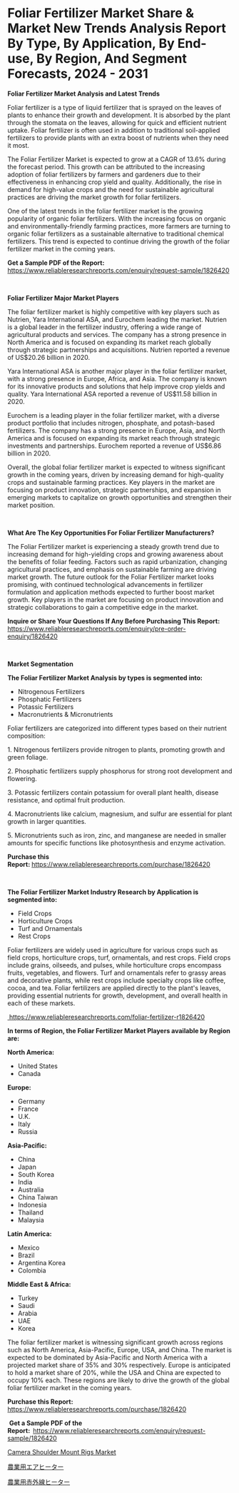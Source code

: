 <p><h1>Foliar Fertilizer Market Share & Market New Trends Analysis Report By Type, By Application, By End-use, By Region, And Segment Forecasts, 2024 - 2031</h1></p><p><strong>Foliar Fertilizer Market Analysis and Latest Trends</strong></p>
<p><p>Foliar fertilizer is a type of liquid fertilizer that is sprayed on the leaves of plants to enhance their growth and development. It is absorbed by the plant through the stomata on the leaves, allowing for quick and efficient nutrient uptake. Foliar fertilizer is often used in addition to traditional soil-applied fertilizers to provide plants with an extra boost of nutrients when they need it most.</p><p>The Foliar Fertilizer Market is expected to grow at a CAGR of 13.6% during the forecast period. This growth can be attributed to the increasing adoption of foliar fertilizers by farmers and gardeners due to their effectiveness in enhancing crop yield and quality. Additionally, the rise in demand for high-value crops and the need for sustainable agricultural practices are driving the market growth for foliar fertilizers.</p><p>One of the latest trends in the foliar fertilizer market is the growing popularity of organic foliar fertilizers. With the increasing focus on organic and environmentally-friendly farming practices, more farmers are turning to organic foliar fertilizers as a sustainable alternative to traditional chemical fertilizers. This trend is expected to continue driving the growth of the foliar fertilizer market in the coming years.</p></p>
<p><strong>Get a Sample PDF of the Report:&nbsp;</strong> <a href="https://www.reliableresearchreports.com/enquiry/request-sample/1826420">https://www.reliableresearchreports.com/enquiry/request-sample/1826420</a></p>
<p>&nbsp;</p>
<p><strong>Foliar Fertilizer Major Market Players</strong></p>
<p><p>The foliar fertilizer market is highly competitive with key players such as Nutrien, Yara International ASA, and Eurochem leading the market. Nutrien is a global leader in the fertilizer industry, offering a wide range of agricultural products and services. The company has a strong presence in North America and is focused on expanding its market reach globally through strategic partnerships and acquisitions. Nutrien reported a revenue of US$20.26 billion in 2020.</p><p>Yara International ASA is another major player in the foliar fertilizer market, with a strong presence in Europe, Africa, and Asia. The company is known for its innovative products and solutions that help improve crop yields and quality. Yara International ASA reported a revenue of US$11.58 billion in 2020.</p><p>Eurochem is a leading player in the foliar fertilizer market, with a diverse product portfolio that includes nitrogen, phosphate, and potash-based fertilizers. The company has a strong presence in Europe, Asia, and North America and is focused on expanding its market reach through strategic investments and partnerships. Eurochem reported a revenue of US$6.86 billion in 2020.</p><p>Overall, the global foliar fertilizer market is expected to witness significant growth in the coming years, driven by increasing demand for high-quality crops and sustainable farming practices. Key players in the market are focusing on product innovation, strategic partnerships, and expansion in emerging markets to capitalize on growth opportunities and strengthen their market position.</p></p>
<p>&nbsp;</p>
<p><strong>What Are The Key Opportunities For Foliar Fertilizer Manufacturers?</strong></p>
<p><p>The Foliar Fertilizer market is experiencing a steady growth trend due to increasing demand for high-yielding crops and growing awareness about the benefits of foliar feeding. Factors such as rapid urbanization, changing agricultural practices, and emphasis on sustainable farming are driving market growth. The future outlook for the Foliar Fertilizer market looks promising, with continued technological advancements in fertilizer formulation and application methods expected to further boost market growth. Key players in the market are focusing on product innovation and strategic collaborations to gain a competitive edge in the market.</p></p>
<p><strong>Inquire or Share Your Questions If Any Before Purchasing This Report:</strong> <a href="https://www.reliableresearchreports.com/enquiry/pre-order-enquiry/1826420">https://www.reliableresearchreports.com/enquiry/pre-order-enquiry/1826420</a></p>
<p>&nbsp;</p>
<p><strong>Market Segmentation</strong></p>
<p><strong>The Foliar Fertilizer Market Analysis by types is segmented into:</strong></p>
<p><ul><li>Nitrogenous Fertilizers</li><li>Phosphatic Fertilizers</li><li>Potassic Fertilizers</li><li>Macronutrients & Micronutrients</li></ul></p>
<p><p>Foliar fertilizers are categorized into different types based on their nutrient composition:</p><p>1. Nitrogenous fertilizers provide nitrogen to plants, promoting growth and green foliage.</p><p>2. Phosphatic fertilizers supply phosphorus for strong root development and flowering.</p><p>3. Potassic fertilizers contain potassium for overall plant health, disease resistance, and optimal fruit production.</p><p>4. Macronutrients like calcium, magnesium, and sulfur are essential for plant growth in larger quantities.</p><p>5. Micronutrients such as iron, zinc, and manganese are needed in smaller amounts for specific functions like photosynthesis and enzyme activation.</p></p>
<p><strong>Purchase this Report:&nbsp;</strong><a href="https://www.reliableresearchreports.com/purchase/1826420">https://www.reliableresearchreports.com/purchase/1826420</a></p>
<p>&nbsp;</p>
<p><strong>The Foliar Fertilizer Market Industry Research by Application is segmented into:</strong></p>
<p><ul><li>Field Crops</li><li>Horticulture Crops</li><li>Turf and Ornamentals</li><li>Rest Crops</li></ul></p>
<p><p>Foliar fertilizers are widely used in agriculture for various crops such as field crops, horticulture crops, turf, ornamentals, and rest crops. Field crops include grains, oilseeds, and pulses, while horticulture crops encompass fruits, vegetables, and flowers. Turf and ornamentals refer to grassy areas and decorative plants, while rest crops include specialty crops like coffee, cocoa, and tea. Foliar fertilizers are applied directly to the plant's leaves, providing essential nutrients for growth, development, and overall health in each of these markets.</p></p>
<p><a href="https://www.reliableresearchreports.com/foliar-fertilizer-r1826420">&nbsp;https://www.reliableresearchreports.com/foliar-fertilizer-r1826420</a></p>
<p><strong>In terms of Region, the Foliar Fertilizer Market Players available by Region are:</strong></p>
<p>
    <p> <strong> North America: </strong>
        <ul>
            <li>United States</li>
            <li>Canada</li>
        </ul>
        </p> 
    <p> <strong> Europe: </strong>
        <ul>
            <li>Germany</li>
            <li>France</li>
            <li>U.K.</li>
            <li>Italy</li>
            <li>Russia</li>
        </ul>
        </p> 
    <p> <strong> Asia-Pacific: </strong>
        <ul>
            <li>China</li>
            <li>Japan</li>
            <li>South Korea</li>
            <li>India</li>
            <li>Australia</li>
            <li>China Taiwan</li>
            <li>Indonesia</li>
            <li>Thailand</li>
            <li>Malaysia</li>
        </ul>
        </p> 
    <p> <strong> Latin America: </strong>
        <ul>
            <li>Mexico</li>
            <li>Brazil</li>
            <li>Argentina Korea</li>
            <li>Colombia</li>
        </ul>
        </p> 
    <p> <strong> Middle East & Africa: </strong>
        <ul>
            <li>Turkey</li>
            <li>Saudi</li>
            <li>Arabia</li>
            <li>UAE</li>
            <li>Korea</li>
        </ul>
    </p>
    </p>
<p><p>The foliar fertilizer market is witnessing significant growth across regions such as North America, Asia-Pacific, Europe, USA, and China. The market is expected to be dominated by Asia-Pacific and North America with a projected market share of 35% and 30% respectively. Europe is anticipated to hold a market share of 20%, while the USA and China are expected to occupy 10% each. These regions are likely to drive the growth of the global foliar fertilizer market in the coming years.</p></p>
<p><strong>Purchase this Report: </strong><a href="https://www.reliableresearchreports.com/purchase/1826420">https://www.reliableresearchreports.com/purchase/1826420</a></p>
<p>&nbsp;<strong>Get a Sample PDF of the Report:&nbsp;&nbsp;</strong><a href="https://www.reliableresearchreports.com/enquiry/request-sample/1826420">https://www.reliableresearchreports.com/enquiry/request-sample/1826420</a></p>
<p><strong></strong></p>
<p><p><a href="https://github.com/isharif044/Market-Research-Report-List-1/blob/main/camera-shoulder-mount-rigs-market.md">Camera Shoulder Mount Rigs Market</a></p><p><a href="https://github.com/dawson566/Market-Research-Report-List-1/blob/main/9498799119621.md">農業用エアヒーター</a></p><p><a href="https://github.com/DeonBoer2023/Market-Research-Report-List-1/blob/main/6508688119622.md">農業用赤外線ヒーター</a></p></p>